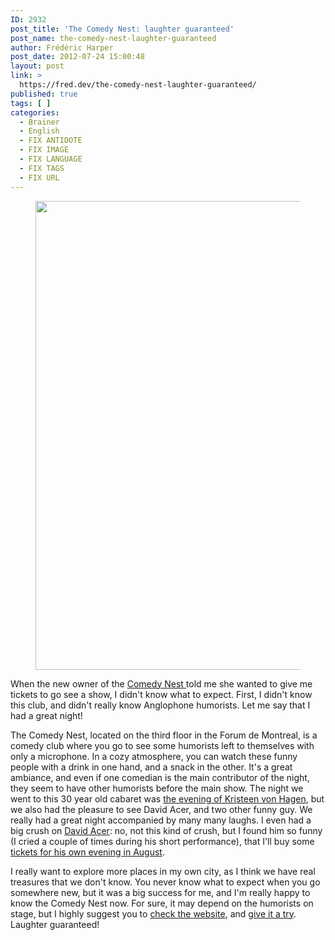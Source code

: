 ```yaml
---
ID: 2932
post_title: 'The Comedy Nest: laughter guaranteed'
post_name: the-comedy-nest-laughter-guaranteed
author: Frédéric Harper
post_date: 2012-07-24 15:00:48
layout: post
link: >
  https://fred.dev/the-comedy-nest-laughter-guaranteed/
published: true
tags: [ ]
categories:
  - Brainer
  - English
  - FIX ANTIDOTE
  - FIX IMAGE
  - FIX LANGUAGE
  - FIX TAGS
  - FIX URL
---
```

<figure><img title="Comedy-Nest-Stage" src="http://fred.dev/wp-content/uploads/2012/07/Comedy-Nest-Stage.jpg" alt="" width="750" height="750"/></figure><p>When the new owner of the <a href="https://www.comedynest.com" target="_blank" rel="noopener noreferrer">Comedy Nest </a>told me she wanted to give me tickets to go see a show, I didn't know what to expect. First, I didn't know this club, and didn't really know Anglophone humorists. Let me say that I had a great night!</p><p>The Comedy Nest, located on the third floor in the Forum de Montreal, is a comedy club where you go to see some humorists left to themselves with only a microphone. In a cozy atmosphere, you can watch these funny people with a drink in one hand, and a snack in the other. It's a great ambiance, and even if one comedian is the main contributor of the night, they seem to have other humorists before the main show. The night we went to this 30 year old cabaret was <a href="https://www.comedynest.com/montreal-comedy/kristeen-von-hagen-july-19-21/" target="_blank" rel="noopener noreferrer">the evening of Kristeen von Hagen</a>, but we also had the pleasure to see David Acer, and two other funny guy. We really had a great night accompanied by many many laughs. I even had a big crush on <a href="https://www.davidacer.com/" target="_blank" rel="noopener noreferrer">David Acer</a>: no, not this kind of crush, but I found him so funny (I cried a couple of times during his short performance), that I'll buy some <a href="https://www.comedynest.com/montreal-comedy/david-acer-aug-30-31-sept-1/" target="_blank" rel="noopener noreferrer">tickets for his own evening in August</a>.</p><p>I really want to explore more places in my own city, as I think we have real treasures that we don't know. You never know what to expect when you go somewhere new, but it was a big success for me, and I'm really happy to know the Comedy Nest now. For sure, it may depend on the humorists on stage, but I highly suggest you to <a href="https://www.comedynest.com/" target="_blank" rel="noopener noreferrer">check the website</a>, and <a href="https://www.comedynest.com/showtimes/" target="_blank" rel="noopener noreferrer">give it a try</a>. Laughter guaranteed!</p> 